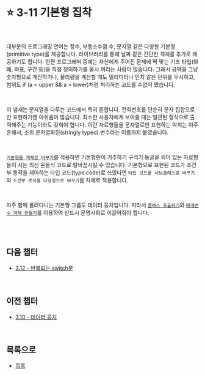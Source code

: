 # :star: 3-11 기본형 집착

<br>

대부분의 프로그래밍 언어는 정수, 부동소수점 수, 문자열 같은 다양한 기본형(primitive type)을 제공합니다. 라이브러리를 통해 날짜 같은 간단한 객체를 추가로 제공하기도 합니다. 한편 프로그래머 중에는 자신에게 주어진 문제에 딱 맞는 기초 타입(화폐, 좌표, 구간 등)을 직접 정의하기를 몹시 꺼리는 사람이 많습니다. 그래서 금액을 그냥 숫자형으로 계산하거나, 물리량을 계산할 때도 밀리미터나 인치 같은 단위를 무시하고, 범위도 if (a < upper && a > lower)처럼 처리하는 코드를 수없이 봤습니다.

<br>

이 냄새는 문자열을 다루는 코드에서 특히 흔합니다. 전화번호를 단순히 문자 집합으로만 표현하기엔 아쉬움이 많습니다. 최소한 사용자에게 보여줄 때는 일관된 형식으로 출력해주는 기능이라도 갖춰야 합니다. 이런 자료형들을 문자열로만 표현하는 악취는 아주 흔해서, 소위 문자열화된(stringly typed) 변수라는 이름까지 붙였습니다.

<br>

[`기본형을 객체로 바꾸기`](https://github.com/Esoolgnah/Summary_of_Refactoring_2nd_Edition/blob/main/Notes/07_캡슐화/07_03_기본형을_객체로_바꾸기.md)를 적용하면 기본형만이 거주하기 구석기 동굴을 의미 있는 자료형들이 사는 최신 온돌식 코드로 탈바꿈시킬 수 있습니다. 기본형으로 표현된 코드가 조건부 동작을 제어하는 타입 코드(type code)로 쓰였다면 `타입 코드를 서브클래스로 바꾸기`와 `조건부 로직을 다형성으로 바꾸기`를 차례로 적용합니다.

<br>

자주 함께 몰려다니는 기본형 그룹도 데이터 뭉치입니다. 따라서 [`클래스 추출하기`](https://github.com/Esoolgnah/Summary_of_Refactoring_2nd_Edition/blob/main/Notes/07_캡슐화/07_05_클래스_추출하기.md)와 [`매개변수 객체 만들기`](https://github.com/Esoolgnah/Summary_of_Refactoring_2nd_Edition/blob/main/Notes/06_기본적인_리팩터링/06_08_매개변수_객체_만들기.md)를 이용하여 반드시 문명사회로 이끌어줘야 합니다.

<br>

<br>

## 다음 챕터

- [3.12 - 반복되는 switch문](https://github.com/Esoolgnah/Summary_of_Refactoring_2nd_Edition/blob/main/Notes/03_코드에서_나는_악취/03_12_반복되는_switch문.md)

<br>

## 이전 챕터

- [3.10 - 데이터 뭉치](https://github.com/Esoolgnah/Summary_of_Refactoring_2nd_Edition/blob/main/Notes/03_코드에서_나는_악취/03_10_데이터_뭉치.md)

<br>

## 목록으로

- [목록](https://github.com/Esoolgnah/Summary_of_Refactoring_2nd_Edition/blob/main/Notes/03_코드에서_나는_악취/03_00_코드에서_나는_악취.md)
